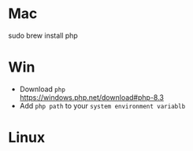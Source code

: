 # Mac
sudo brew install php

# Win
- Download `php`  
https://windows.php.net/download#php-8.3
- Add `php path` to your `system environment variablb`

# Linux

